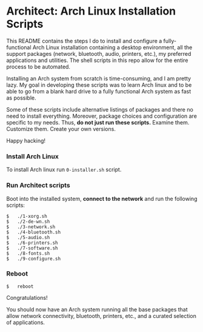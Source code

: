 # Architect: Arch Linux Installation Scripts

This README contains the steps I do to install and configure a fully-functional Arch Linux installation containing a desktop environment, all the support packages (network, bluetooth, audio, printers, etc.), my preferred applications and utilities. The shell scripts in this repo allow for the entire process to be automated.

Installing an Arch system from scratch is time-consuming, and I am pretty lazy. My goal in developing these scripts was to learn Arch linux and to be able to go from a blank hard drive to a fully functional Arch system as fast as possible.

Some of these scripts include alternative listings of packages and there no need to install everything. Moreover, package choices and configuration are specific to my needs. Thus, **do not just run these scripts.** Examine them. Customize them. Create your own versions.

Happy hacking!

### Install Arch Linux

To install Arch linux run `0-installer.sh` script.

### Run Architect scripts

Boot into the installed system, **connect to the network** and run the following scripts:

    $   ./1-xorg.sh
    $   ./2-de-wn.sh 
    $   ./3-network.sh 
    $   ./4-bluetooth.sh 
    $   ./5-audio.sh 
    $   ./6-printers.sh 
    $   ./7-software.sh
    $   ./8-fonts.sh
    $   ./9-configure.sh

### Reboot

    $   reboot

Congratulations!

You should now have an Arch system running all the base packages that allow network connectivity, bluetooth, printers, etc., and a curated selection of applications.